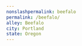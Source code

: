 ```yaml
---
﻿nonslashpermalink: beefalo
permalink: /beefalo/
alley: Beefalo
city: Portland
state: Oregon
---
```

